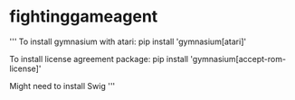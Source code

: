 # fightinggameagent
'''
To install gymnasium with atari:
pip install 'gymnasium[atari]'

To install license agreement package:
pip install 'gymnasium[accept-rom-license]'

Might need to install Swig
'''